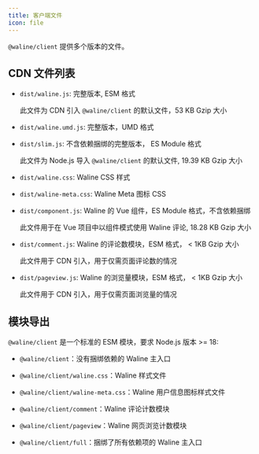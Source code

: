 ```yaml
---
title: 客户端文件
icon: file
---
```


`@waline/client` 提供多个版本的文件。

<!-- more -->

## CDN 文件列表

- `dist/waline.js`: 完整版本, ESM 格式

  此文件为 CDN 引入 `@waline/client` 的默认文件，53 KB Gzip 大小

- `dist/waline.umd.js`: 完整版本，UMD 格式

- `dist/slim.js`: 不含依赖捆绑的完整版本， ES Module 格式

  此文件为 Node.js 导入 `@waline/client` 的默认文件, 19.39 KB Gzip 大小

- `dist/waline.css`: Waline CSS 样式

- `dist/waline-meta.css`: Waline Meta 图标 CSS

- `dist/component.js`: Waline 的 Vue 组件，ES Module 格式，不含依赖捆绑

  此文件用于在 Vue 项目中以组件模式使用 Waline 评论, 18.28 KB Gzip 大小

- `dist/comment.js`: Waline 的评论数模块，ESM 格式， < 1KB Gzip 大小

  此文件用于 CDN 引入，用于仅需页面评论数的情况

- `dist/pageview.js`: Waline 的浏览量模块，ESM 格式， < 1KB Gzip 大小

  此文件用于 CDN 引入，用于仅需页面浏览量的情况

## 模块导出

`@waline/client` 是一个标准的 ESM 模块，要求 Node.js 版本 >= 18:

- `@waline/client`：没有捆绑依赖的 Waline 主入口

- `@waline/client/waline.css`：Waline 样式文件

- `@waline/client/waline-meta.css`：Waline 用户信息图标样式文件

- `@waline/client/comment`：Waline 评论计数模块

- `@waline/client/pageview`：Waline 网页浏览计数模块

- `@waline/client/full`：捆绑了所有依赖项的 Waline 主入口
